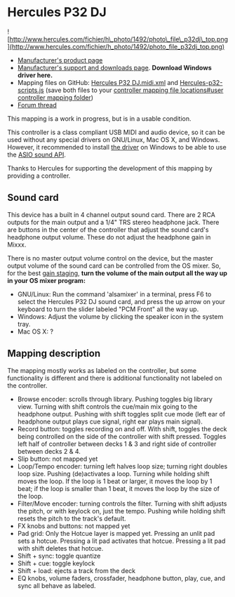 # Hercules P32 DJ

![http://www.hercules.com/fichier/h\_photo/1492/photo\_file\_p32dj\_top.png](http://www.hercules.com/fichier/h_photo/1492/photo_file_p32dj_top.png)

  - [Manufacturer's product
    page](http://www.hercules.com/uk/advanced-controllers/bdd/p/258/hercules-p32-dj/)
  - [Manufacturer's support and downloads
    page](https://support.hercules.com/en/product/p32dj-en/). **Download
    Windows driver here.**
  - Mapping files on GitHub: [Hercules P32
    DJ.midi.xml](https://raw.githubusercontent.com/Be-ing/mixxx/hercules_p32_mapping/res/controllers/Hercules%20P32%20DJ.midi.xml)
    and
    [Hercules-p32-scripts.js](https://raw.githubusercontent.com/Be-ing/mixxx/hercules_p32_mapping/res/controllers/Hercules-P32-scripts.js)
    (save both files to your [controller mapping file locations\#user
    controller mapping
    folder](controller%20mapping%20file%20locations#user%20controller%20mapping%20folder))
  - [Forum thread](http://mixxx.org/forums/viewtopic.php?f=7&t=8132)

This mapping is a work in progress, but is in a usable condition.

This controller is a class compliant USB MIDI and audio device, so it
can be used without any special drivers on GNU/Linux, Mac OS X, and
Windows. However, it recommended to install [the
driver](https://support.hercules.com/en/product/p32dj-en/) on Windows to
be able to use the [ASIO sound
API](http://mixxx.org/manual/latest/chapters/configuration.html#audio-api).

Thanks to Hercules for supporting the development of this mapping by
providing a controller.

## Sound card

This device has a built in 4 channel output sound card. There are 2 RCA
outputs for the main output and a 1/4" TRS stereo headphone jack. There
are buttons in the center of the controller that adjust the sound card's
headphone output volume. These do not adjust the headphone gain in
Mixxx.

There is no master output volume control on the device, but the master
output volume of the sound card can be controlled from the OS mixer. So,
for the best [gain
staging](http://mixxx.org/manual/latest/chapters/djing_with_mixxx.html#setting-your-levels-properly-gain-staging),
**turn the volume of the main output all the way up in your OS mixer
program:**

  - GNU/Linux: Run the command 'alsamixer' in a terminal, press F6 to
    select the Hercules P32 DJ sound card, and press the up arrow on
    your keyboard to turn the slider labeled "PCM Front" all the way up.
  - Windows: Adjust the volume by clicking the speaker icon in the
    system tray.
  - Mac OS X: ?

## Mapping description

The mapping mostly works as labeled on the controller, but some
functionality is different and there is additional functionality not
labeled on the controller.

  - Browse encoder: scrolls through library. Pushing toggles big library
    view. Turning with shift controls the cue/main mix going to the
    headphone output. Pushing with shift toggles split cue mode (left
    ear of headphone output plays cue signal, right ear plays main
    signal).
  - Record button: toggles recording on and off. With shift, toggles the
    deck being controlled on the side of the controller with shift
    pressed. Toggles left half of controller between decks 1 & 3 and
    right side of controller between decks 2 & 4.
  - Slip button: not mapped yet
  - Loop/Tempo encoder: turning left halves loop size; turning right
    doubles loop size. Pushing (de)activates a loop. Turning while
    holding shift moves the loop. If the loop is 1 beat or larger, it
    moves the loop by 1 beat; if the loop is smaller than 1 beat, it
    moves the loop by the size of the loop.
  - Filter/Move encoder: turning controls the filter. Turning with shift
    adjusts the pitch, or with keylock on, just the tempo. Pushing while
    holding shift resets the pitch to the track's default.
  - FX knobs and buttons: not mapped yet
  - Pad grid: Only the Hotcue layer is mapped yet. Pressing an unlit pad
    sets a hotcue. Pressing a lit pad activates that hotcue. Pressing a
    lit pad with shift deletes that hotcue.
  - Shift + sync: toggle quantize
  - Shift + cue: toggle keylock
  - Shift + load: ejects a track from the deck
  - EQ knobs, volume faders, crossfader, headphone button, play, cue,
    and sync all behave as labeled.
